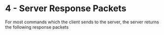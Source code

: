 # 4 - Server Response Packets

For most commands which the client sends to the server, the server returns the following response packets